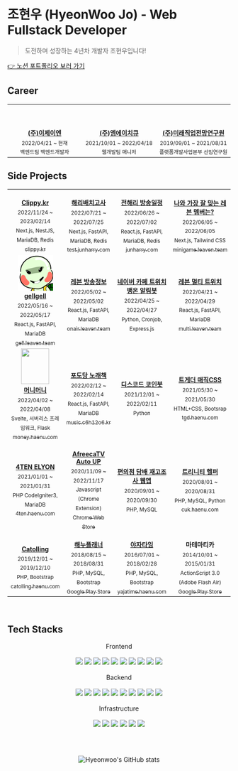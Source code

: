 # 조현우 (HyeonWoo Jo) - Web Fullstack Developer
> 도전하며 성장하는 4년차 개발자 조현우입니다!

[👉 노션 포트폴리오 보러 가기](https://resume.haenu.com)

## Career

<table>
	<tr>
		<td align="center" width="250">
			<br /><a href="https://ejn.gg">
				<img src="https://user-images.githubusercontent.com/22076477/197338212-cea7a10c-c2d8-48c4-965b-ae6eccf47c2a.png" width="120" alt=""/>
				<br /><br /><b>(주)이제이엔</b>
			</a><br />
      <sub>2022/04/21 ~ 현재</sub><br />
      <sub>백엔드팀 백엔드개발자</sub><br />
		</td>
		<td align="center" width="250">
			<br /><a href="https://imforyou.co.kr">
				<img src="https://user-images.githubusercontent.com/22076477/197338390-7aadf95b-417e-44ad-a756-db04bc84611b.png" width="120" alt=""/>
			  <br /><br /><b>(주)엠에이치큐</b>
			</a><br />
      <sub>2021/10/01 ~ 2022/04/18</sub><br />
      <sub>웹개발팀 매니저</sub><br />
		</td>
		<td align="center" width="250">
			<br /><a href="http://jobmap.kr">
				<img src="https://user-images.githubusercontent.com/22076477/197338365-4ab53974-c93d-4c39-9532-dae33120ec0a.png" width="110" alt=""/>
				<br /><br /><b>(주)미래직업전망연구원</b>
			</a><br />
      <sub>2019/09/01 ~ 2021/08/31</sub><br />
      <sub>플랫폼개발사업본부 선임연구원</sub><br />
		</td>
	</tr>
</table>

## Side Projects

<table>
	<tr>
		<td align="center" width="225">
			<a href="#">				
				<img src="https://user-images.githubusercontent.com/22076477/208558400-5c8640bc-bd77-46aa-8c93-a91c2f0cf30c.png" width="80" alt=""/>
				<br /><b>Clippy.kr</b>
			</a><br />
      <sub>2022/11/24 ~ 2023/02/14</sub><br />
      <sub>Next.js, NestJS, MariaDB, Redis</sub><br />
      <a target="_blank" href="https://clippy.kr"><sub>clippy.kr</sub></a>
		</td>
		<td align="center" width="225">
			<a href="https://github.com/dokdo2013/junharry-test-next">
				<img src="https://imagedelivery.net/lR-z0ff8FVe1ydEi9nc-5Q/c552441f-f764-4e67-cd3f-1621da181a00/icon200" width="80" alt=""/>
				<br /><b>해리배치고사</b>
			</a><br />
      <sub>2022/07/21 ~ 2022/07/25</sub><br />
      <sub>Next.js, FastAPI, MariaDB, Redis</sub><br />
      <a target="_blank" href="https://test.junharry.com"><sub>test.junharry.com</sub></a>
		</td>
		<td align="center" width="225">
			<a href="https://github.com/dokdo2013/junharry">
				<img src="https://imagedelivery.net/lR-z0ff8FVe1ydEi9nc-5Q/c552441f-f764-4e67-cd3f-1621da181a00/icon200" width="80" alt=""/>
				<br /><b>전해리 방송일정</b>
			</a><br />
      <sub>2022/06/26 ~ 2022/07/02</sub><br />
      <sub>React.js, FastAPI, MariaDB, Redis</sub><br />
      <a target="_blank" href="https://junharry.com"><sub>junharry.com</sub></a>
		</td>
    <td align="center" width="225">
			<a href="https://github.com/dokdo2013/leaven-minigame">
				<img src="https://user-images.githubusercontent.com/22076477/197334291-d7bc51ea-6e8f-4526-a9a9-56a91c44fcef.png" width="80" alt=""/>
				<br /><b>나와 가장 잘 맞는 레븐 멤버는?</b>
			</a><br />
      <sub>2022/06/05 ~ 2022/06/05</sub><br />
      <sub>Next.js, Tailwind CSS</sub><br />
      <a target="_blank" href="https://minigame.leaven.team"><sub>minigame.leaven.team</sub></a>
		</td>
	</tr>
	<tr>
    <td align="center" width="225">
			<a href="https://github.com/dokdo2013/beadyo97-gellgell">
				<img src="https://raw.githubusercontent.com/dokdo2013/beadyo97-gellgell/main/src/gellgell.png" width="80" alt=""/>
				<br /><b>gellgell</b>
			</a><br />
      <sub>2022/05/16 ~ 2022/05/17</sub><br />
      <sub>React.js, FastAPI, MariaDB</sub><br />
      <a target="_blank" href="https://gell.leaven.team"><sub>gell.leaven.team</sub></a>
		</td>
		<td align="center" width="225">
			<a href="https://github.com/dokdo2013/leaven-onair">
				<img src="https://user-images.githubusercontent.com/22076477/197334291-d7bc51ea-6e8f-4526-a9a9-56a91c44fcef.png" width="80" alt=""/>
				<br /><b>레븐 방송정보</b>
			</a><br />
      <sub>2022/05/02 ~ 2022/05/02</sub><br />
      <sub>React.js, FastAPI, MariaDB</sub><br />
      <a target="_blank" href="https://onair.leaven.team"><sub>onair.leaven.team</sub></a>
		</td>
		<td align="center" width="225">
			<a href="https://github.com/dokdo2013/naver-cafe-twitch-alert">
				<img src="https://user-images.githubusercontent.com/22076477/197334291-d7bc51ea-6e8f-4526-a9a9-56a91c44fcef.png" width="80" alt=""/>
				<br /><b>네이버 카페 트위치 뱅온 알림봇</b>
			</a><br />
      <sub>2022/04/25 ~ 2022/04/27</sub><br />
      <sub>Python, Cronjob, Express.js</sub>
		</td>
    <td align="center" width="225">
			<a href="https://github.com/dokdo2013/leaven-multi">
				<img src="https://user-images.githubusercontent.com/22076477/197334291-d7bc51ea-6e8f-4526-a9a9-56a91c44fcef.png" width="80" alt=""/>
				<br /><b>레븐 멀티 트위치</b>
			</a><br />
      <sub>2022/04/21 ~ 2022/04/29</sub><br />
      <sub>React.js, FastAPI, MariaDB</sub><br />
      <a target="_blank" href="https://multi.leaven.team"><sub>multi.leaven.team</sub></a>
		</td>
	</tr>
	<tr>
    <td align="center" width="225">
			<a href="https://github.com/dokdo2013/moneymoney-front">
				<img src="https://upload.wikimedia.org/wikipedia/commons/thumb/1/1b/Svelte_Logo.svg/1200px-Svelte_Logo.svg.png" width="63" height="80" alt=""/>
				<br /><b>머니머니</b>
			</a><br />
      <sub>2022/04/02 ~ 2022/04/08</sub><br />
      <sub>Svelte, 서버리스 프레임워크, Flask</sub><br />
      <a target="_blank" href="https://money.haenu.com"><sub>money.haenu.com</sub></a>
		</td>
		<td align="center" width="225">
			<a href="https://github.com/dokdo2013/music.c6h12o6.kr">
				<img src="https://static-cdn.jtvnw.net/emoticons/v2/304434784/static/light/2.0" width="80" alt=""/>
				<br /><b>포도당 노래책</b>
			</a><br />
      <sub>2022/02/12 ~ 2022/02/14</sub><br />
      <sub>React.js, FastAPI, MariaDB</sub><br />
      <a target="_blank" href="https://music.c6h12o6.kr"><sub>music.c6h12o6.kr</sub></a>
		</td>
		<td align="center" width="225">
			<a href="https://github.com/dokdo2013/discord-coin-bot">
				<img src="https://bitcoin.org/img/icons/opengraph.png?1666174126" width="80" alt=""/>
				<br /><b>디스코드 코인봇</b>
			</a><br />
      <sub>2021/12/01 ~ 2022/02/11</sub><br />
      <sub>Python</sub>
		</td>
    <td align="center" width="225">
			<a href="https://github.com/dokdo2013/tgd-magicss">
				<img src="https://play-lh.googleusercontent.com/3sOGDTg69Rpplbz1A5DGleS84V0vCUwfMuWlLu4iSSNOTWDrN3lCurY9wPbt2vi8qi8e" width="80" alt=""/>
				<br /><b>트게더 매직CSS</b>
			</a><br />
      <sub>2021/05/30 ~ 2021/05/30</sub><br />
      <sub>HTML+CSS, Bootsrap</sub><br />
      <a target="_blank" href="https://tgd.haenu.com"><sub>tgd.haenu.com</sub></a>
		</td>
	</tr>
	<tr>
    <td align="center" width="225">
			<a href="https://github.com/dokdo2013/4ten_elyon">
				<img src="https://yt3.ggpht.com/ytc/AMLnZu9d-6GuR4axyYzZFmkEbG52RSuYFC70JxoA9usW=s176-c-k-c0x00ffffff-no-rj" width="80" alt=""/>
				<br /><b>4TEN ELYON</b>
			</a><br />
      <sub>2021/01/01 ~ 2021/01/31</sub><br />
      <sub>PHP CodeIgniter3, MariaDB</sub><br />
      <a target="_blank" href="https://4ten.haenu.com"><sub>4ten.haenu.com</sub></a>
		</td>
		<td align="center" width="225">
			<a href="https://github.com/dokdo2013/afreecatv_auto_up">
				<img src="https://lh3.googleusercontent.com/vuuVOLrSGfWEhLDhPuEN9EPIwuwgFDqU3oJz2ZI1aK9_VEQo-3c0WjtUwuG7RMPW9xWuc0MJgEhnK2A4ls4O67lkbQ=w128-h128-e365-rj-sc0x00ffffff" width="80" alt=""/>
				<br /><b>AfreecaTV Auto UP</b>
			</a><br />
      <sub>2020/11/09 ~ 2022/11/17</sub><br />
      <sub>Javascript (Chrome Extension)</sub><br />
      <a target="_blank" href="https://chrome.google.com/webstore/detail/afreecatv-auto-up/dclegcffcilobhmapnmoekjecibgglcg"><sub>Chrome Web Store</sub></a>
		</td>
    <td align="center" width="225">
			<a href="https://github.com/dokdo2013/gs25-cigacheck">
				<img src="https://user-images.githubusercontent.com/22076477/197336702-25d95166-112b-4c42-a474-ddc8ad5f75ad.png" width="100" alt=""/>
				<br /><b>편의점 담배 재고조사 웹앱</b>
			</a><br />
      <sub>2020/09/01 ~ 2020/09/30</sub><br />
      <sub>PHP, MySQL</sub>
		</td>
    <td align="center" width="225">
			<a href="https://github.com/dokdo2013/trinity_helper_web">
				<img src="https://user-images.githubusercontent.com/22076477/197336872-ca34478b-73df-4f9e-930d-6f945512133a.jpeg" width="80" alt=""/>
				<br /><b>트리니티 헬퍼</b>
			</a><br />
      <sub>2020/08/01 ~ 2020/08/31</sub><br />
      <sub>PHP, MySQL, Python</sub><br />
      <a target="_blank" href="https://cuk.haenu.com"><sub>cuk.haenu.com</sub></a>
		</td>
	</tr>
	<tr>
    <td align="center" width="225">
			<a href="https://github.com/dokdo2013/catolling">
				<img src="https://user-images.githubusercontent.com/22076477/197336872-ca34478b-73df-4f9e-930d-6f945512133a.jpeg" width="80" alt=""/>
				<br /><b>Catolling</b>
			</a><br />
      <sub>2019/12/01 ~ 2019/12/10</sub><br />
      <sub>PHP, Bootstrap</sub><br />
      <a target="_blank" href="https://catolling.haenu.com"><sub>catolling.haenu.com</sub></a>
		</td>
    <td align="center" width="225">
			<a href="https://github.com/dokdo2013/haenu-planner-v1">
				<img src="https://user-images.githubusercontent.com/22076477/197337096-5065544c-8295-44c3-9bcd-c6d26b2188cd.png" width="80" alt=""/>
				<br /><b>해누플래너</b>
			</a><br />
      <sub>2018/08/15 ~ 2018/08/31</sub><br />
      <sub>PHP, MySQL, Bootstrap</sub><br />
      <a target="_blank" href="https://play.google.com/store/apps/details?id=appinventor.ai_hyeonwoo5342.hyeonwoo_gouniv"><sub>Google Play Store</sub></a>
		</td>
    <td align="center" width="225">
			<a href="https://github.com/dokdo2013/Yajatime">
				<img src="https://user-images.githubusercontent.com/22076477/197337858-aece0b84-68dc-4699-b55b-1422a7caab10.jpeg" width="80" align="center" alt=""/>
				<br /><b>야자타임</b>
			</a><br />
      <sub>2016/07/01 ~ 2018/02/28</sub><br />
      <sub>PHP, MySQL, Bootstrap</sub><br />
      <a target="_blank" href="https://yajatime.haenu.com"><sub>yajatime.haenu.com</sub></a>
		</td>
    <td align="center" width="225">
			<img src="https://play-lh.googleusercontent.com/xW4aDH34nVgdy8l3XNPfzkqi1_K1aTxFfd0eQsdlr-qwbk8nqDZOck3t_nadrgjXYbfv=w480-h960-rw" width="80" alt=""/>
			<br /><b>마테마티카</b><br />
      <sub>2014/10/01 ~ 2015/01/31</sub><br />
      <sub>ActionScript 3.0 (Adobe Flash Air)</sub><br />
      <a target="_blank" href="https://play.google.com/store/apps/details?id=appinventor.ai_hyeonwoo5342.hyeonwoo_gouniv"><sub>Google Play Store</sub></a>
		</td>
	</tr>
</table>


<br>

## Tech Stacks

<div align=center> 
  Frontend
  <br><br>
  <img src="https://img.shields.io/badge/next.js-000000?style=for-the-badge&logo=next.js&logoColor=white"> 
  <img src="https://img.shields.io/badge/react-61DAFB?style=for-the-badge&logo=react&logoColor=black"> 
  <img src="https://img.shields.io/badge/Chakra UI-319795?style=for-the-badge&logo=Chakra UI&logoColor=white"> 
  <img src="https://img.shields.io/badge/Tailwind CSS-06B6D4?style=for-the-badge&logo=Tailwind CSS&logoColor=white"> 
  <img src="https://img.shields.io/badge/HTML-E34F26?style=for-the-badge&logo=HTML5&logoColor=white"> 
  <img src="https://img.shields.io/badge/CSS-1572B6?style=for-the-badge&logo=CSS3&logoColor=white"> 
  <img src="https://img.shields.io/badge/typescript-3178C6?style=for-the-badge&logo=typescript&logoColor=white"> 
  <img src="https://img.shields.io/badge/javascript-F7DF1E?style=for-the-badge&logo=javascript&logoColor=black"> 
  <img src="https://img.shields.io/badge/jQuery-0769AD?style=for-the-badge&logo=jQuery&logoColor=black"> 
  <img src="https://img.shields.io/badge/Bootstrap-7952B3?style=for-the-badge&logo=bootstrap&logoColor=white"> 
  <br><br>
  Backend
  <br><br>
  <img src="https://img.shields.io/badge/nestjs-E0234E?style=for-the-badge&logo=nestjs&logoColor=white"> 
  <img src="https://img.shields.io/badge/express-000000?style=for-the-badge&logo=express&logoColor=white"> 
  <img src="https://img.shields.io/badge/php-777BB4?style=for-the-badge&logo=php&logoColor=white"> 
  <img src="https://img.shields.io/badge/codeigniter-EF4223?style=for-the-badge&logo=codeigniter&logoColor=white"> 
  <img src="https://img.shields.io/badge/python-3776AB?style=for-the-badge&logo=python&logoColor=white"> 
  <img src="https://img.shields.io/badge/fastapi-009688?style=for-the-badge&logo=fastapi&logoColor=white"> 
  <img src="https://img.shields.io/badge/flask-000000?style=for-the-badge&logo=flask&logoColor=white"> 
  <img src="https://img.shields.io/badge/mysql-4479A1?style=for-the-badge&logo=mysql&logoColor=white"> 
  <img src="https://img.shields.io/badge/mariaDB-003545?style=for-the-badge&logo=mariaDB&logoColor=white"> 
  <img src="https://img.shields.io/badge/redis-DC382D?style=for-the-badge&logo=redis&logoColor=white"> 
  <br><br>
  Infrastructure
  <br><br>
  <img src="https://img.shields.io/badge/linux-FCC624?style=for-the-badge&logo=linux&logoColor=black"> 
  <img src="https://img.shields.io/badge/kubernetes-326CE5?style=for-the-badge&logo=kubernetes&logoColor=white"> 
  <img src="https://img.shields.io/badge/docker-2496ED?style=for-the-badge&logo=docker&logoColor=white"> 
  <img src="https://img.shields.io/badge/amazonaws-232F3E?style=for-the-badge&logo=amazonaws&logoColor=white"> 
  <img src="https://img.shields.io/badge/google cloud-4285F4?style=for-the-badge&logo=google cloud&logoColor=white"> 
  <img src="https://img.shields.io/badge/jenkins-D24939?style=for-the-badge&logo=jenkins&logoColor=white"> 
</div>


<br><br>

<div align="center">

![Hyeonwoo's GitHub stats](https://github-readme-stats.vercel.app/api?username=dokdo2013&count_private=true&show_icons=true&theme=dracula)

</div>

